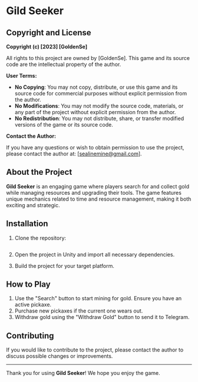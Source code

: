 # Gild Seeker

## Copyright and License

**Copyright (c) [2023] [GoldenSe]**

All rights to this project are owned by [GoldenSe]. This game and its source code are the intellectual property of the author.

**User Terms:**

- **No Copying**: You may not copy, distribute, or use this game and its source code for commercial purposes without explicit permission from the author.
- **No Modifications**: You may not modify the source code, materials, or any part of the project without explicit permission from the author.
- **No Redistribution**: You may not distribute, share, or transfer modified versions of the game or its source code.

**Contact the Author:**

If you have any questions or wish to obtain permission to use the project, please contact the author at: [sealinemine@gmail.com].

## About the Project

**Gild Seeker** is an engaging game where players search for and collect gold while managing resources and upgrading their tools. The game features unique mechanics related to time and resource management, making it both exciting and strategic.

## Installation

1. Clone the repository:
    ```bash
    
    ```

2. Open the project in Unity and import all necessary dependencies.

3. Build the project for your target platform.

## How to Play

1. Use the "Search" button to start mining for gold. Ensure you have an active pickaxe.
2. Purchase new pickaxes if the current one wears out.
3. Withdraw gold using the "Withdraw Gold" button to send it to Telegram.

## Contributing

If you would like to contribute to the project, please contact the author to discuss possible changes or improvements.

---

Thank you for using **Gild Seeker**! We hope you enjoy the game.
